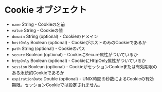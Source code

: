 # Cookie オブジェクト

* `name` String - Cookieの名前
* `value` String - Cookieの値
* `domain` String (optional) - Cookieのドメイン
* `hostOnly` Boolean (optional) - CookieがホストのみのCookieであるか
* `path` String (optional) - Cookieのパス
* `secure` Boolean (optional) - CookieにSecure属性がついているか
* `httpOnly` Boolean (optional) - CookieにHttpOnly属性がついているか
* `session` Boolean (optional) - CookieがセッションCookieまたは有効期限のある永続的Cookieであるか
* `expirationDate` Double (optional) - UNIX時間の秒数によるCookieの有効期限。セッションCookieでは設定されません。